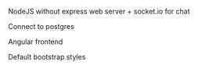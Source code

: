 NodeJS without express web server + socket.io for chat

Connect to postgres

Angular frontend

Default bootstrap styles
